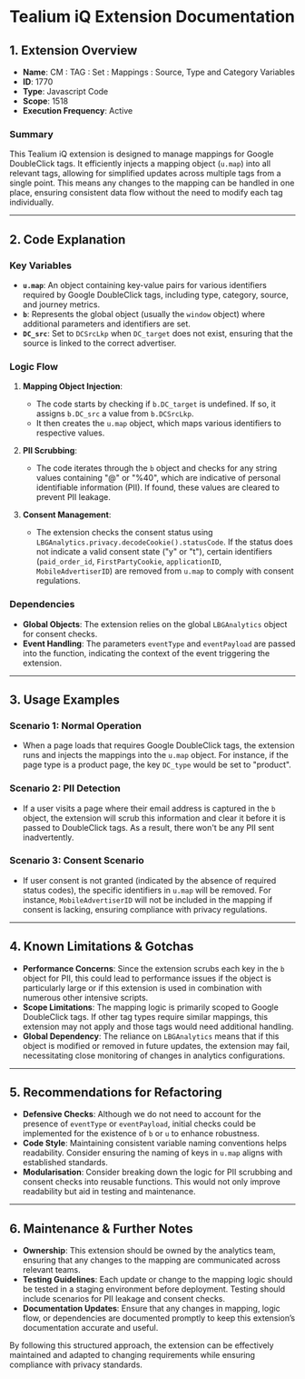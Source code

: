 # Tealium iQ Extension Documentation

## 1. Extension Overview

- **Name**: CM : TAG : Set : Mappings : Source, Type and Category Variables
- **ID**: 1770
- **Type**: Javascript Code
- **Scope**: 1518
- **Execution Frequency**: Active

### Summary
This Tealium iQ extension is designed to manage mappings for Google DoubleClick tags. It efficiently injects a mapping object (`u.map`) into all relevant tags, allowing for simplified updates across multiple tags from a single point. This means any changes to the mapping can be handled in one place, ensuring consistent data flow without the need to modify each tag individually.

---

## 2. Code Explanation

### Key Variables

- **`u.map`**: An object containing key-value pairs for various identifiers required by Google DoubleClick tags, including type, category, source, and journey metrics.
- **`b`**: Represents the global object (usually the `window` object) where additional parameters and identifiers are set.
- **`DC_src`**: Set to `DCSrcLkp` when `DC_target` does not exist, ensuring that the source is linked to the correct advertiser.

### Logic Flow
1. **Mapping Object Injection**:
   - The code starts by checking if `b.DC_target` is undefined. If so, it assigns `b.DC_src` a value from `b.DCSrcLkp`.
   - It then creates the `u.map` object, which maps various identifiers to respective values.

2. **PII Scrubbing**:
   - The code iterates through the `b` object and checks for any string values containing "@" or "%40", which are indicative of personal identifiable information (PII). If found, these values are cleared to prevent PII leakage.

3. **Consent Management**:
   - The extension checks the consent status using `LBGAnalytics.privacy.decodeCookie().statusCode`. If the status does not indicate a valid consent state ("y" or "t"), certain identifiers (`paid_order_id`, `FirstPartyCookie`, `applicationID`, `MobileAdvertiserID`) are removed from `u.map` to comply with consent regulations.

### Dependencies
- **Global Objects**: The extension relies on the global `LBGAnalytics` object for consent checks.
- **Event Handling**: The parameters `eventType` and `eventPayload` are passed into the function, indicating the context of the event triggering the extension.

---

## 3. Usage Examples

### Scenario 1: Normal Operation
- When a page loads that requires Google DoubleClick tags, the extension runs and injects the mappings into the `u.map` object. For instance, if the page type is a product page, the key `DC_type` would be set to "product".

### Scenario 2: PII Detection
- If a user visits a page where their email address is captured in the `b` object, the extension will scrub this information and clear it before it is passed to DoubleClick tags. As a result, there won't be any PII sent inadvertently.

### Scenario 3: Consent Scenario
- If user consent is not granted (indicated by the absence of required status codes), the specific identifiers in `u.map` will be removed. For instance, `MobileAdvertiserID` will not be included in the mapping if consent is lacking, ensuring compliance with privacy regulations.

---

## 4. Known Limitations & Gotchas

- **Performance Concerns**: Since the extension scrubs each key in the `b` object for PII, this could lead to performance issues if the object is particularly large or if this extension is used in combination with numerous other intensive scripts.
- **Scope Limitations**: The mapping logic is primarily scoped to Google DoubleClick tags. If other tag types require similar mappings, this extension may not apply and those tags would need additional handling.
- **Global Dependency**: The reliance on `LBGAnalytics` means that if this object is modified or removed in future updates, the extension may fail, necessitating close monitoring of changes in analytics configurations.

---

## 5. Recommendations for Refactoring

- **Defensive Checks**: Although we do not need to account for the presence of `eventType` or `eventPayload`, initial checks could be implemented for the existence of `b` or `u` to enhance robustness.
- **Code Style**: Maintaining consistent variable naming conventions helps readability. Consider ensuring the naming of keys in `u.map` aligns with established standards.
- **Modularisation**: Consider breaking down the logic for PII scrubbing and consent checks into reusable functions. This would not only improve readability but aid in testing and maintenance.

---

## 6. Maintenance & Further Notes

- **Ownership**: This extension should be owned by the analytics team, ensuring that any changes to the mapping are communicated across relevant teams.
- **Testing Guidelines**: Each update or change to the mapping logic should be tested in a staging environment before deployment. Testing should include scenarios for PII leakage and consent checks.
- **Documentation Updates**: Ensure that any changes in mapping, logic flow, or dependencies are documented promptly to keep this extension’s documentation accurate and useful.

By following this structured approach, the extension can be effectively maintained and adapted to changing requirements while ensuring compliance with privacy standards.